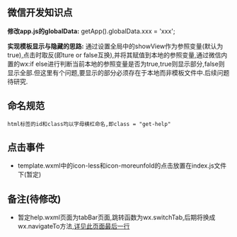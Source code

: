 ## 微信开发知识点
**修改app.js的globalData:**
    getApp().globalData.xxx = 'xxx';

**实现模板显示与隐藏的思路:**
    通过设置全局中的showView作为参照变量(默认为true),点击时取反(即ture or false互换),并将其赋值到本地的参照变量,通过微信内置的wx:if  else进行判断当前本地的参照变量是否为true,true则显示部分,false则显示全部.但这里有个问题,要显示的部分必须存在于本地而非模板文件中.后续问题待研究.

## 命名规范
    html标签的id和class均以字母横杠命名,即class = "get-help"

## 点击事件
- template.wxml中的icon-less和icon-moreunfold的点击放置在index.js文件下(暂定)

## 备注(待修改)
- 暂定help.wxml页面为tabBar页面,跳转函数为wx.switchTab,后期将换成wx.navigateTo方法,[详见此页面最后一行](https://mp.weixin.qq.com/debug/wxadoc/dev/api/ui-navigate.html#wxrelaunchobject)